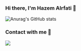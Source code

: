 ### Hi there, I'm Hazem Alrfati 👋

![Anurag's GitHub stats](https://github-readme-stats.vercel.app/api?username=alrfati-hazem&show_icons=true&theme=algolia)

### Contact with me 🤝

![](https://github.com/username/github-stats/blob/master/generated/languages.svg)
